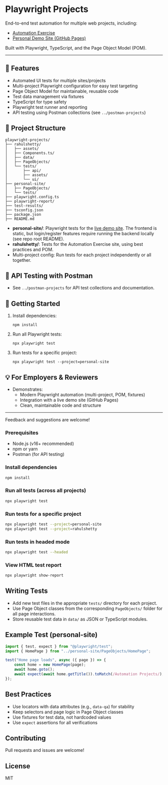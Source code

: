 # Playwright Projects

End-to-end test automation for multiple web projects, including:

- [Automation Exercise](https://automationexercise.com/)
- [Personal Demo Site (GitHub Pages)](https://padraic79.github.io/AutomationProjects/)

Built with Playwright, TypeScript, and the Page Object Model (POM).

---

## 🚀 Features

- Automated UI tests for multiple sites/projects
- Multi-project Playwright configuration for easy test targeting
- Page Object Model for maintainable, reusable code
- Test data management via fixtures
- TypeScript for type safety
- Playwright test runner and reporting
- API testing using Postman collections (see `../postman-projects`)

## 📁 Project Structure

```
playwright-projects/
├── rahulshetty/
│   ├── assets/
│   ├── Components.ts/
│   ├── data/
│   ├── PageObjects/
│   └── tests/
│       ├── api/
│       ├── assets/
│       └── ui/
├── personal-site/
│   ├── PageObjects/
│   └── tests/
├── playwright.config.ts
├── playwright-report/
├── test-results/
├── tsconfig.json
├── package.json
├── README.md
```

- **personal-site/**: Playwright tests for the [live demo site](https://padraic79.github.io/AutomationProjects/). The frontend is static, but login/register features require running the backend locally (see repo root README).
- **rahulshetty/**: Tests for the Automation Exercise site, using best practices and POM.
- Multi-project config: Run tests for each project independently or all together.

## 🧪 API Testing with Postman

- See `../postman-projects` for API test collections and documentation.

## 🏁 Getting Started

1. Install dependencies:
   ```
   npm install
   ```
2. Run all Playwright tests:
   ```
   npx playwright test
   ```
3. Run tests for a specific project:
   ```
   npx playwright test --project=personal-site
   ```

## 💡 For Employers & Reviewers

- Demonstrates:
  - Modern Playwright automation (multi-project, POM, fixtures)
  - Integration with a live demo site (GitHub Pages)
  - Clean, maintainable code and structure

---

Feedback and suggestions are welcome!

### Prerequisites

- Node.js (v16+ recommended)
- npm or yarn
- Postman (for API testing)

### Install dependencies

```sh
npm install
```

### Run all tests (across all projects)

```sh
npx playwright test
```

### Run tests for a specific project

```sh
npx playwright test --project=personal-site
npx playwright test --project=rahulshetty
```

### Run tests in headed mode

```sh
npx playwright test --headed
```

### View HTML test report

```sh
npx playwright show-report
```

## Writing Tests

- Add new test files in the appropriate `tests/` directory for each project.
- Use Page Object classes from the corresponding `PageObjects/` folder for all page interactions.
- Store reusable test data in `data/` as JSON or TypeScript modules.

## Example Test (personal-site)

```typescript
import { test, expect } from "@playwright/test";
import { HomePage } from "../personal-site/PageObjects/HomePage";

test("Home page loads", async ({ page }) => {
	const home = new HomePage(page);
	await home.goto();
	await expect(await home.getTitle()).toMatch(/Automation Projects/);
});
```

## Best Practices

- Use locators with data attributes (e.g., `data-qa`) for stability
- Keep selectors and page logic in Page Object classes
- Use fixtures for test data, not hardcoded values
- Use `expect` assertions for all verifications

## Contributing

Pull requests and issues are welcome!

## License

MIT
